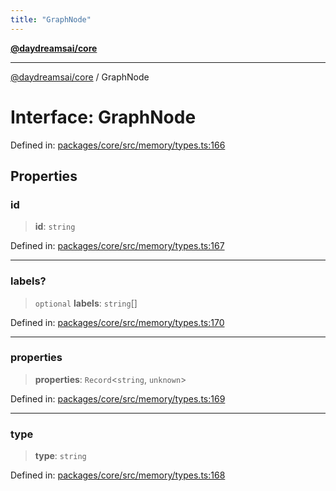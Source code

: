 ```yaml
---
title: "GraphNode"
---
```


[**@daydreamsai/core**](./api-reference.md)

***

[@daydreamsai/core](./api-reference.md) / GraphNode

# Interface: GraphNode

Defined in: [packages/core/src/memory/types.ts:166](https://github.com/dojoengine/daydreams/blob/95678f46ea3908883ec80d853a28c9f23ca4f5c2/packages/core/src/memory/types.ts#L166)

## Properties

### id

> **id**: `string`

Defined in: [packages/core/src/memory/types.ts:167](https://github.com/dojoengine/daydreams/blob/95678f46ea3908883ec80d853a28c9f23ca4f5c2/packages/core/src/memory/types.ts#L167)

***

### labels?

> `optional` **labels**: `string`[]

Defined in: [packages/core/src/memory/types.ts:170](https://github.com/dojoengine/daydreams/blob/95678f46ea3908883ec80d853a28c9f23ca4f5c2/packages/core/src/memory/types.ts#L170)

***

### properties

> **properties**: `Record`\<`string`, `unknown`\>

Defined in: [packages/core/src/memory/types.ts:169](https://github.com/dojoengine/daydreams/blob/95678f46ea3908883ec80d853a28c9f23ca4f5c2/packages/core/src/memory/types.ts#L169)

***

### type

> **type**: `string`

Defined in: [packages/core/src/memory/types.ts:168](https://github.com/dojoengine/daydreams/blob/95678f46ea3908883ec80d853a28c9f23ca4f5c2/packages/core/src/memory/types.ts#L168)
